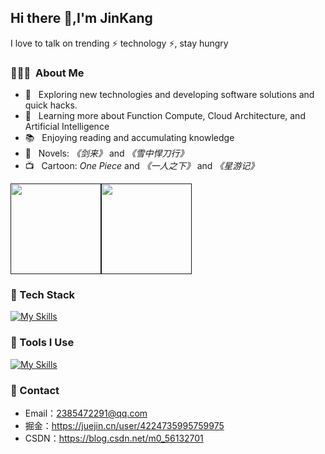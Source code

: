 ## Hi there 👋,I'm JinKang
I love to talk on trending ⚡ technology ⚡, stay hungry

<h3> 👨🏻‍💻 &nbsp;About Me </h3>

- 🤔 &nbsp; Exploring new technologies and developing software solutions and quick hacks.
- 🌱 &nbsp; Learning more about Function Compute, Cloud Architecture, and Artificial Intelligence
- 📚 &nbsp; Enjoying reading and accumulating knowledge
- 📖 &nbsp; Novels: *《剑来》* and *《雪中悍刀行》*
- 📺 &nbsp; Cartoon: *One Piece* and *《一人之下》* and *《星游记》*


[<span><img src="https://github-readme-stats.vercel.app/api/top-langs?username=WakeUp-Jin&layout=compact" height=145/></span><span><img src="https://github-readme-stats.vercel.app/api?username=WakeUp-Jin&count_private=true&show_icons=true" height=145/></span>]()



### 🍉 Tech Stack
[![My Skills](https://skillicons.dev/icons?i=nestjs,nodejs,vue,pinia,express,react,redux,bootstrap,html,css,js,jquery,ts,less,java,fastapi,python)](https://skillicons.dev)

### 🔨 Tools I Use
[![My Skills](https://skillicons.dev/icons?i=mysql,redis,docker,nginx,git,npm,pnpm,yarn,vite,vitest,webpack,babel,github,azure,mongodb)](https://skillicons.dev)

### 🍏 Contact 
- Email：2385472291@qq.com
- 掘金：https://juejin.cn/user/4224735995759975
- CSDN：https://blog.csdn.net/m0_56132701
